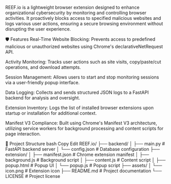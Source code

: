 REEF.io is a lightweight browser extension designed to enhance organizational cybersecurity by monitoring and controlling browser activities. It proactively blocks access to specified malicious websites and logs various user actions, ensuring a secure browsing environment without disrupting the user experience.

🛡️ Features
Real-Time Website Blocking: Prevents access to predefined malicious or unauthorized websites using Chrome's declarativeNetRequest API.

Activity Monitoring: Tracks user actions such as site visits, copy/paste/cut operations, and download attempts.

Session Management: Allows users to start and stop monitoring sessions via a user-friendly popup interface.

Data Logging: Collects and sends structured JSON logs to a FastAPI backend for analysis and oversight.

Extension Inventory: Logs the list of installed browser extensions upon startup or installation for additional context.

Manifest V3 Compliance: Built using Chrome's Manifest V3 architecture, utilizing service workers for background processing and content scripts for page interaction.

📁 Project Structure
bash
Copy
Edit
REEF.io/
├── backend/
│   ├── main.py               # FastAPI backend server
│   └── config.json           # Database configuration
├── extension/
│   ├── manifest.json         # Chrome extension manifest
│   ├── background.js         # Background script
│   ├── content.js            # Content script
│   ├── popup.html            # Popup UI
│   └── popup.js              # Popup script
├── assets/
│   └── icon.png              # Extension icon
├── README.md                 # Project documentation
└── LICENSE                   # Project license
